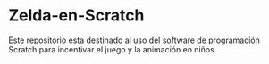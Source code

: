 # Zelda-en-Scratch
Este repositorio esta destinado al uso del software de programación Scratch para incentivar el juego y la animación en niños.
